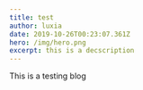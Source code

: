 ```yaml
---
title: test
author: luxia
date: 2019-10-26T00:23:07.361Z
hero: /img/hero.png
excerpt: this is a decscription
---
```

This is a testing blog
